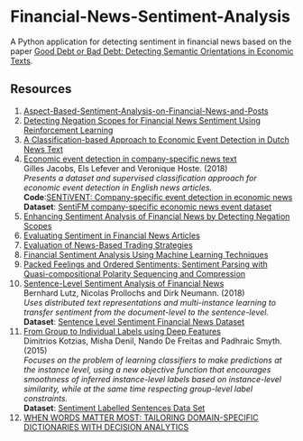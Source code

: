 # Financial-News-Sentiment-Analysis

A Python application for detecting sentiment in financial news based on the paper [Good Debt or Bad Debt: Detecting Semantic Orientations in Economic Texts](https://arxiv.org/abs/1307.5336).

## Resources

1. [Aspect-Based-Sentiment-Analysis-on-Financial-News-and-Posts](https://github.com/simra-shahid/Aspect-Based-Sentiment-Analysis-on-Financial-News-and-Posts)
2. [Detecting Negation Scopes for Financial News Sentiment Using Reinforcement
Learning](https://www.researchgate.net/profile/Nicolas_Proellochs/publication/300410797_Detecting_Negation_Scopes_for_Financial_News_Sentiment_Using_Reinforcement_Learning/links/5b683ba545851584787f28f0/Detecting-Negation-Scopes-for-Financial-News-Sentiment-Using-Reinforcement-Learning.pdf?_sg%5B0%5D=WKrQdyfAiSI9J3OEh6_teHRmPKBe6yumFVR9PL7mGDWNKRj8qK4Ew3EVqjFp8_IOKvuBUBH2X0DLj2l3b-q_Qg.oBJTY8Kml-IVu4mBKmmZWKb5EESMGt5GyISlEWLlisNThP2p6OXwcwRUqo3rK3LEgjZQ_OGaDMauV-wCRF-Y6g&_sg%5B1%5D=x1R00Dysaa2M1vHn3DTpJzLXpNrP2n5OOfYgl4EYHFtZn6JvSFf-0bk_7niwTFlkfQAE8fQo0Vzn3GCqcig3koQmsq78xhwQefcm1FSgRkIp.oBJTY8Kml-IVu4mBKmmZWKb5EESMGt5GyISlEWLlisNThP2p6OXwcwRUqo3rK3LEgjZQ_OGaDMauV-wCRF-Y6g&_iepl=)
3. [A Classification-based Approach to Economic Event Detection
in Dutch News Text]()
4. [Economic event detection in company-specific news text](https://biblio.ugent.be/publication/8570479/file/8573942.pdf)<br/>Gilles Jacobs, Els Lefever and Veronique Hoste. (2018)
<br/>*Presents a dataset and supervised classification approach for economic event detection in English news articles.*
<br/>**Code**:[SENTiVENT: Company-specific event detection in economic news](https://github.com/GillesJ/sentivent-economic-event-detection)
<br/>**Dataset**: [SentiFM company-specific economic news event dataset](https://osf.io/enu2k/)
5. [Enhancing Sentiment Analysis of Financial News by Detecting Negation Scopes](https://dl.acm.org/citation.cfm?id=2761494)
6. [Evaluating Sentiment in Financial News Articles](http://citeseerx.ist.psu.edu/viewdoc/download?doi=10.1.1.457.6544&rep=rep1&type=pdf)
7. [Evaluation of News-Based Trading Strategies](https://pdfs.semanticscholar.org/2f42/da35a94692197c43f76acdc134b46698bc6c.pdf?_ga=2.147591927.1717128319.1551212256-746113903.1548417744)
8. [Financial Sentiment Analysis Using Machine Learning Techniques](https://pdfs.semanticscholar.org/100f/ef8fb36d71b096a57d9f463b3ad11c86930e.pdf)
9. [Packed Feelings and Ordered Sentiments: Sentiment Parsing with Quasi-compositional Polarity Sequencing and Compression](http://citeseerx.ist.psu.edu/viewdoc/download?doi=10.1.1.472.3616&rep=rep1&type=pdf)
10. [Sentence-Level Sentiment Analysis of Financial News](https://arxiv.org/pdf/1901.00400.pdf)<br/>
Bernhard Lutz, Nicolas Prollochs and Dirk Neumann. (2018)<br/>
*Uses distributed text representations and multi-instance learning to transfer sentiment from the document-level to the sentence-level.*<br/>
**Dataset**: [Sentence Level Sentiment Financial News Dataset](https://github.com/InformationSystemsFreiburg/SentenceLevelSentimentFinancialNews)
11. [From Group to Individual Labels using Deep Features](http://mdenil.com/media/papers/2015-deep-multi-instance-learning.pdf)
<br/>Dimitrios Kotzias, Misha Denil, Nando De Freitas and Padhraic Smyth. (2015)
<br/>*Focuses on the problem of learning classifiers to make predictions at the instance level, using a new objective function that encourages smoothness of inferred instance-level labels based on instance-level similarity, while at the same time respecting group-level label constraints.*
<br/>**Dataset**: [Sentiment Labelled Sentences Data Set](https://archive.ics.uci.edu/ml/datasets/Sentiment+Labelled+Sentences)
12. [WHEN WORDS MATTER MOST: TAILORING DOMAIN-SPECIFIC DICTIONARIES WITH DECISION ANALYTICS](http://www.fox.temple.edu/conferences/cist/papers/Session%205B/CIST_2015_5B_3.pdf)
